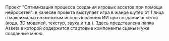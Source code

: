 Проект "Оптимизация процесса создания игровых ассетов при помощи нейросетей". в качесве проекта выступает игра в жанре шутер от 1 лица с максимальо возможным использованием ИИ при создании ассетов (кода, 3D моделей, текстур, звука и т.д.). Здесь представлена папка Assets в которой содержится стартовые компоненты сцены и уже созданные мною.

